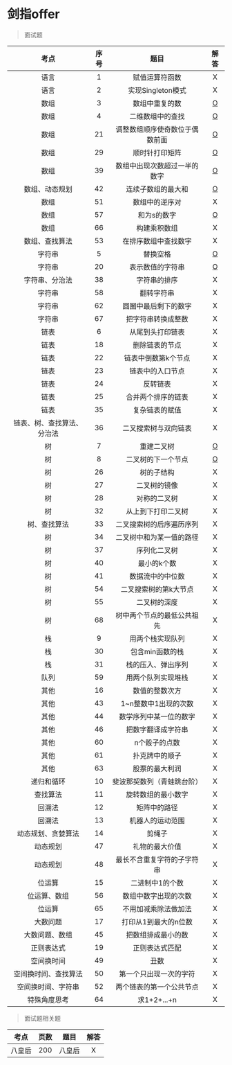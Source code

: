 # 剑指offer

> 面试题

| 考点 | 序号 | 题目 | 解答 |
|:---:|:---:|:---:|:---:|
| 语言 | 1 | 赋值运算符函数 | X |
| 语言 | 2 | 实现Singleton模式 | X |
| 数组 | 3 | 数组中重复的数 | [O](https://github.com/guanjunjian/Interview-Summary/blob/master/notes/algorithms/2-%E6%95%B0%E7%BB%84%E4%B8%AD%E9%87%8D%E5%A4%8D%E7%9A%84%E6%95%B0%E5%AD%97.md) |
| 数组 | 4 | 二维数组中的查找 | [O](https://github.com/guanjunjian/Interview-Summary/blob/master/notes/algorithms/3-%E4%BA%8C%E7%BB%B4%E6%95%B0%E7%BB%84%E4%B8%AD%E7%9A%84%E6%9F%A5%E6%89%BE.md) |
| 数组 | 21 | 调整数组顺序使奇数位于偶数前面 | [O](https://github.com/guanjunjian/Interview-Summary/blob/master/notes/algorithms/21-%E8%B0%83%E6%95%B4%E6%95%B0%E7%BB%84%E9%A1%BA%E5%BA%8F%E4%BD%BF%E5%A5%87%E6%95%B0%E4%BD%8D%E4%BA%8E%E5%81%B6%E6%95%B0%E5%89%8D%E9%9D%A2.md) |
| 数组 | 29 | 顺时针打印矩阵 | [O](https://github.com/guanjunjian/Interview-Summary/blob/master/notes/algorithms/29-%E9%A1%BA%E6%97%B6%E9%92%88%E6%89%93%E5%8D%B0%E7%9F%A9%E9%98%B5.md) |
| 数组 | 39 | 数组中出现次数超过一半的数字 | [O](https://github.com/guanjunjian/Interview-Summary/blob/master/notes/algorithms/39-%E6%95%B0%E7%BB%84%E4%B8%AD%E5%87%BA%E7%8E%B0%E6%AC%A1%E6%95%B0%E8%B6%85%E8%BF%87%E4%B8%80%E5%8D%8A%E7%9A%84%E6%95%B0%E5%AD%97.md) |
| 数组、动态规划 | 42 | 连续子数组的最大和 | [O](https://github.com/guanjunjian/Interview-Summary/blob/master/notes/algorithms/42-%E8%BF%9E%E7%BB%AD%E5%AD%90%E6%95%B0%E7%BB%84%E7%9A%84%E6%9C%80%E5%A4%A7%E5%92%8C.md) |
| 数组 | 51 | 数组中的逆序对 | X |
| 数组 | 57 | 和为s的数字 | [O](https://github.com/guanjunjian/Interview-Summary/blob/master/notes/algorithms/57-%E5%92%8C%E4%B8%BAs%E7%9A%84%E6%95%B0%E5%AD%97.md) |
| 数组 | 66 | 构建乘积数组 | X |
| 数组、查找算法 | 53 | 在排序数组中查找数字 | X |
| 字符串 | 5 | 替换空格 | [O](https://github.com/guanjunjian/Interview-Summary/blob/master/notes/algorithms/5-%E6%9B%BF%E6%8D%A2%E7%A9%BA%E6%A0%BC.md) |
| 字符串 | 20 | 表示数值的字符串 | [O](https://github.com/guanjunjian/Interview-Summary/blob/master/notes/algorithms/20-%E8%A1%A8%E7%A4%BA%E6%95%B0%E5%80%BC%E7%9A%84%E5%AD%97%E7%AC%A6%E4%B8%B2.md) |
| 字符串、分治法 | 38 | 字符串的排序 | X |
| 字符串 | 58 | 翻转字符串 | X |
| 字符串 | 62 | 圆圈中最后剩下的数字 | X |
| 字符串 | 67 | 把字符串转换成整数 | X |
| 链表 | 6 | 从尾到头打印链表 | X |
| 链表 | 18 | 删除链表的节点 | X |
| 链表 | 22 | 链表中倒数第k个节点 | X |
| 链表 | 23 | 链表中的入口节点 | X |
| 链表 | 24 | 反转链表 | X |
| 链表 | 25 | 合并两个排序的链表 | X |
| 链表 | 35 | 复杂链表的赋值 | X |
| 链表、树、查找算法、分治法 | 36 | 二叉搜索树与双向链表 | X |
| 树 | 7 | 重建二叉树 | [O](https://github.com/guanjunjian/Interview-Summary/blob/master/notes/algorithms/7-%E9%87%8D%E5%BB%BA%E4%BA%8C%E5%8F%89%E6%A0%91.md) |
| 树 | 8 | 二叉树的下一个节点 | [O](https://github.com/guanjunjian/Interview-Summary/blob/master/notes/algorithms/8-%E4%BA%8C%E5%8F%89%E6%A0%91%E7%9A%84%E4%B8%8B%E4%B8%80%E4%B8%AA%E8%8A%82%E7%82%B9.md) |
| 树 | 26 | 树的子结构 | X |
| 树 | 27 | 二叉树的镜像 | X |
| 树 | 28 | 对称的二叉树 | X |
| 树 | 32 | 从上到下打印二叉树 | X |
| 树、查找算法 | 33 | 二叉搜索树的后序遍历序列 | X |
| 树 | 34 | 二叉树中和为某一值的路径 | X |
| 树 | 37 | 序列化二叉树 | X |
| 树 | 40 | 最小的k个数 | X |
| 树 | 41 | 数据流中的中位数 | X |
| 树 | 54 | 二叉搜索树的第k大节点 | X |
| 树 | 55 | 二叉树的深度 | X |
| 树 | 68 | 树中两个节点的最低公共祖先 | X |
| 栈 | 9 | 用两个栈实现队列 | X |
| 栈 | 30 | 包含min函数的栈 | X |
| 栈 | 31 | 栈的压入、弹出序列 | X |
| 队列 | 59 | 用两个队列实现堆栈 | X |
| 其他 | 16 | 数值的整数次方 | X |
| 其他 | 43 | 1~n整数中1出现的次数 | X |
| 其他 | 44 | 数学序列中某一位的数字 | X |
| 其他 | 46 | 把数字翻译成字符串 | X |
| 其他 | 60 | n个骰子的点数 | X |
| 其他 | 61 | 扑克牌中的顺子 | X |
| 其他 | 63 | 股票的最大利润 | X |
| 递归和循环 | 10 | 斐波那契数列（青蛙跳台阶） | X |
| 查找算法 | 11 | 旋转数组的最小数字 | X |
| 回溯法 | 12 | 矩阵中的路径 | X |
| 回溯法 | 13 | 机器人的运动范围 | X |
| 动态规划、贪婪算法 | 14 | 剪绳子 | X |
| 动态规划 | 47 | 礼物的最大价值 | X |
| 动态规划 | 48 | 最长不含重复字符的子字符串 | X |
| 位运算 | 15 | 二进制中1的个数 | X |
| 位运算、数组 | 56 | 数组中数字出现的次数 | X |
| 位运算 | 65 | 不用加减乘除法做加法 | X |
| 大数问题 | 17 | 打印从1到最大的n位数 | X |
| 大数问题、数组 | 45 | 把数组排成最小的数 | X |
| 正则表达式 | 19 | 正则表达式匹配 | X |
| 空间换时间 | 49 | 丑数 | X |
| 空间换时间、查找算法 | 50| 第一个只出现一次的字符 | X |
| 空间换时间、字符串 | 52 | 两个链表的第一个公共节点 | X |
| 特殊角度思考 | 64 | 求1+2+...+n | X |

> 面试题相关题

| 考点 | 页数 | 题目 | 解答 |
|:---:|:---:|:---:|:---:|
| 八皇后 | 200 | 八皇后 | X |




